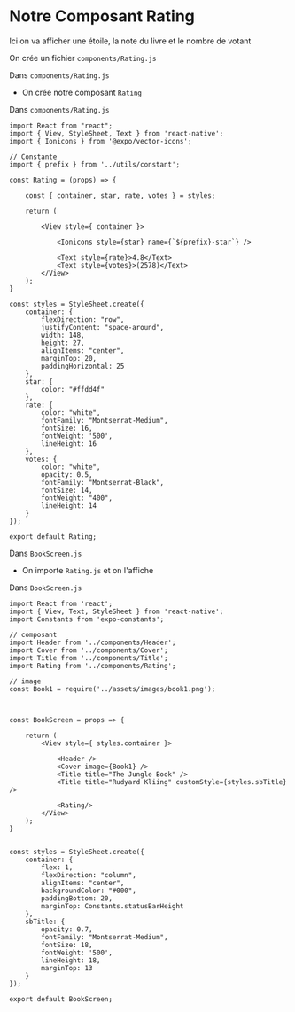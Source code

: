 # Notre Composant Rating

Ici on va afficher une étoile, la note du livre et le nombre de votant

On crée un fichier `components/Rating.js`

Dans `components/Rating.js`

- On crée notre composant `Rating`

Dans `components/Rating.js`


    import React from "react";
    import { View, StyleSheet, Text } from 'react-native';
    import { Ionicons } from '@expo/vector-icons';

    // Constante
    import { prefix } from '../utils/constant';

    const Rating = (props) => {

        const { container, star, rate, votes } = styles;

        return (

            <View style={ container }>

                <Ionicons style={star} name={`${prefix}-star`} />

                <Text style={rate}>4.8</Text>
                <Text style={votes}>(2578)</Text>
            </View>
        );
    }

    const styles = StyleSheet.create({
        container: {
            flexDirection: "row",
            justifyContent: "space-around",
            width: 148,
            height: 27,
            alignItems: "center",
            marginTop: 20,
            paddingHorizontal: 25
        },
        star: {
            color: "#ffdd4f"
        },
        rate: {
            color: "white",
            fontFamily: "Montserrat-Medium",
            fontSize: 16,
            fontWeight: '500',
            lineHeight: 16
        },
        votes: {
            color: "white",
            opacity: 0.5,
            fontFamily: "Montserrat-Black",
            fontSize: 14,
            fontWeight: "400",
            lineHeight: 14
        }
    });

    export default Rating;



Dans `BookScreen.js`

- On importe `Rating.js` et on l'affiche

Dans `BookScreen.js`

    import React from 'react';
    import { View, Text, StyleSheet } from 'react-native';
    import Constants from 'expo-constants';

    // composant
    import Header from '../components/Header';
    import Cover from '../components/Cover';
    import Title from '../components/Title';
    import Rating from '../components/Rating';

    // image
    const Book1 = require('../assets/images/book1.png');



    const BookScreen = props => {

        return (
            <View style={ styles.container }>

                <Header />
                <Cover image={Book1} />
                <Title title="The Jungle Book" />
                <Title title="Rudyard Kliing" customStyle={styles.sbTitle} />

                <Rating/>
            </View>
        );
    }


    const styles = StyleSheet.create({
        container: {
            flex: 1,
            flexDirection: "column",
            alignItems: "center",
            backgroundColor: "#000",
            paddingBottom: 20,
            marginTop: Constants.statusBarHeight
        },
        sbTitle: {
            opacity: 0.7,
            fontFamily: "Montserrat-Medium",
            fontSize: 18,
            fontWeight: '500',
            lineHeight: 18,
            marginTop: 13
        }
    });

    export default BookScreen;